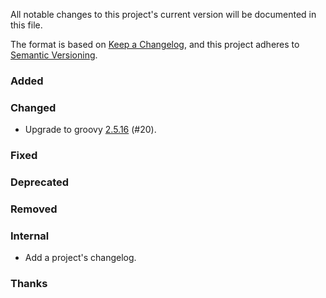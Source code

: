 All notable changes to this project's current version will be documented in this file.

The format is based on [Keep a Changelog](https://keepachangelog.com/en/1.0.0/), and this project adheres
to [Semantic Versioning](https://semver.org/spec/v2.0.0.html).

### Added

### Changed

- Upgrade to groovy [2.5.16](http://groovy-lang.org/changelogs/changelog-2.5.16.html) (#20).

### Fixed

### Deprecated

### Removed

### Internal

- Add a project's changelog.

### Thanks
